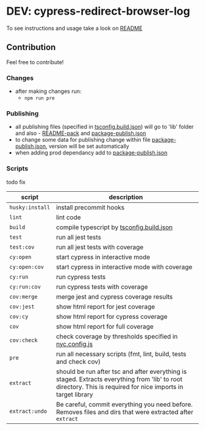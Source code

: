 # DEV: cypress-redirect-browser-log

To see instructions and usage take a look on [README](./README-pack.md)


## Contribution
Feel free to contribute!

### Changes
- after making changes run:
    - `npm run pre`

### Publishing
- all publishing files (specified in [tsconfig.build.json](./tsconfig.build.json)) will go to 'lib' folder and also - [README-pack](./README-pack.md)
  and [package-publish.json](./package-publish.json)
- to change some data for publishing change within file [package-publish.json](./package-publish.json), version will be set automatically
- when adding prod dependancy add to [package-publish.json](./package-publish.json)



### Scripts
todo fix

| script          | description                                                                                                                                                 |
|-----------------|-------------------------------------------------------------------------------------------------------------------------------------------------------------|
| `husky:install` | install precommit hooks                                                                                                                                     |
| `lint`          | lint code                                                                                                                                                   |
| `build`         | compile typescript by [tsconfig.build.json](./tsconfig.build.json)                                                                                            |
| `test`          | run all jest tests                                                                                                                                          |
| `test:cov`      | run all jest tests with coverage                                                                                                                            |
| `cy:open`       | start cypress in interactive mode                                                                                                                           |
| `cy:open:cov`   | start cypress in interactive mode with coverage                                                                                                             |
| `cy:run`        | run cypress tests                                                                                                                                           |
| `cy:run:cov`    | run cypress tests with coverage                                                                                                                             |
| `cov:merge`     | merge jest and cypress coverage results                                                                                                                     |
| `cov:jest`      | show html report for jest coverage                                                                                                                          |
| `cov:cy`        | show html report for cypress coverage                                                                                                                       |
| `cov`           | show html report for full coverage                                                                                                                          |
| `cov:check`     | check coverage by thresholds specified in [nyc.config.js](./nyc.config.js)                                                                                  |
| `pre`           | run all necessary scripts  (fmt, lint, build, tests and check cov)                                                                                          |
| `extract`       | should be run after tsc and after everything is staged. Extracts everything from 'lib' to root directory. This is required for nice imports in target library |
| `extract:undo`  | Be careful, commit everything you need before. Removes files and dirs that were extracted after `extract`                                                     |
